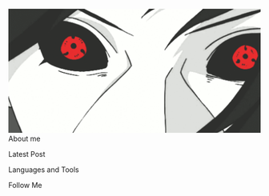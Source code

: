[![Header](https://github.com/artjomrozhkov/artjomrozhkov/blob/main/assets/QIzl%20(1).gif)](https://www.youtube.com/watch?v=_WAI_4T_PoM&ab_channel=GIJIN-Topic)
About me

Latest Post

Languages and Tools

Follow Me